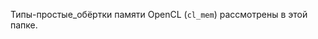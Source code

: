 ﻿


Типы-простые_обёртки памяти OpenCL (`cl_mem`) рассмотрены в
<a path="../KernelArg/Память OpenCL (CL-)/">этой папке</a>.


